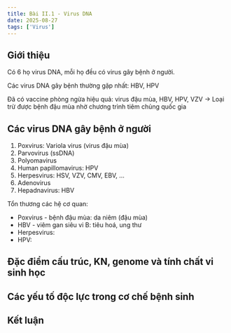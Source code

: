 ```yaml
---
title: Bài II.1 - Virus DNA
date: 2025-08-27
tags: ['Virus']
---
```


## Giới thiệu

Có 6 họ virus DNA, mỗi họ đều có virus gây bệnh ở người.

Các virus DNA gây bệnh thường gặp nhất: HBV, HPV

Đã có vaccine phòng ngừa hiệu quả: virus đậu mùa, HBV, HPV, VZV -> Loại trừ được bệnh đậu mùa nhờ chương trình tiêm chủng quốc gia

## Các virus DNA gây bệnh ở người

1. Poxvirus: Variola virus (virus đậu mùa)
2. Parvovirus (ssDNA)
3. Polyomavirus
4. Human papillomavirus: HPV
5. Herpesvirus: HSV, VZV, CMV, EBV, …
6. Adenovirus
7. Hepadnavirus: HBV

Tổn thương các hệ cơ quan:

- Poxvirus - bệnh đậu mùa:  da niêm (đậu mùa)
- HBV - viêm gan siêu vi B: tiêu hoá, ung thư
- Herpesvirus:
- HPV:

## Đặc điểm cấu trúc, KN, genome và tính chất vi sinh học

## Các yếu tố độc lực trong cơ chế bệnh sinh

## Kết luận
